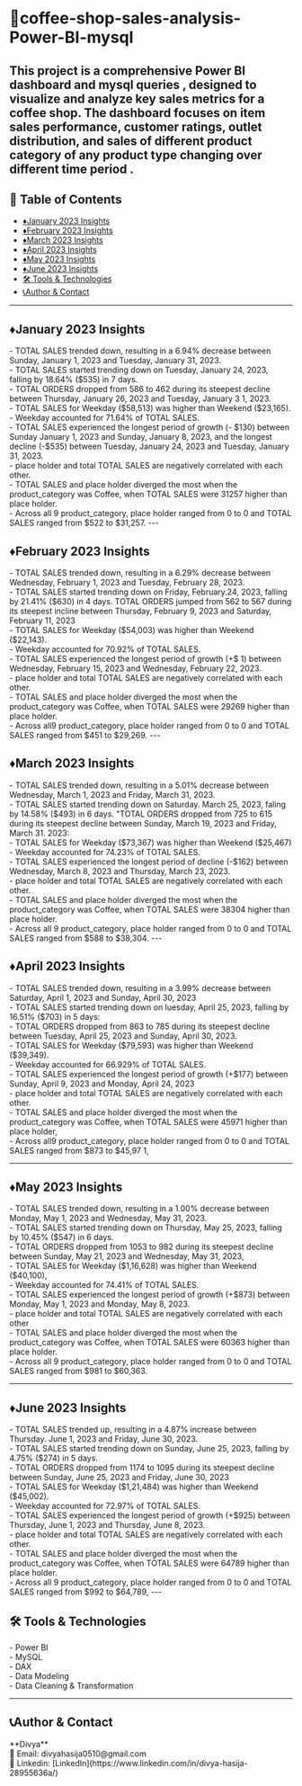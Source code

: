 # 🧾coffee-shop-sales-analysis-Power-BI-mysql
This project is a comprehensive Power BI dashboard and mysql queries , designed to visualize and analyze key sales metrics for a coffee shop. The dashboard focuses on item sales performance, customer ratings, outlet distribution, and sales of different product category of any product type changing over different time period .
---

## 📌 Table of Contents
- <a href="#January-Insights">♦️January 2023 Insights</a>
- <a href="#February-2023-Insights">♦️February 2023 Insights</a>
- <a href="#March-2023-Insights"> ♦️March 2023 Insights</a>
- <a href="#April-2023-Insights">♦️April 2023 Insights</a>
- <a href="#May-2023-Insights">♦️May 2023 Insights</a>
- <a href="#June-2023-Insights">♦️June 2023 Insights</a>
- <a href="#Tools-Technologies">🛠️ Tools & Technologies</a>
- <a href="#author--contact">📞Author & Contact</a>
----

<h2><a class="anchor" id="January-Insights"></a>♦️January 2023 Insights</h2>
- TOTAL SALES trended down, resulting in a 6.94% decrease between Sunday, January 1, 2023 and Tuesday, January 31, 2023. <br>
- TOTAL SALES started trending down on Tuesday, January 24, 2023, falling by 18.64% ($535) in 7 days. <br>
- TOTAL ORDERS dropped from 586 to 462 during its steepest decline between Thursday, January 26, 2023 and Tuesday, January 3 1, 2023. <br>
- TOTAL SALES for Weekday ($58,513) was higher than Weekend ($23,165). <br>
- Weekday accounted for 71.64% of TOTAL SALES. <br>
- TOTAL SALES experienced the longest period of growth (- $130) between Sunday January 1, 2023 and Sunday, January 8, 2023, and the longest decline (-$535) between Tuesday, January 24, 2023 and Tuesday, January 31, 2023. <br>
- place holder and total TOTAL SALES are negatively correlated with each other. <br>
- TOTAL SALES and place holder diverged the most when the product_category was Coffee, when TOTAL SALES were 31257 higher than place holder. <br>
- Across all 9 product_category, place holder ranged from 0 to 0 and TOTAL SALES ranged from $522 to $31,257.
---

<h2><a class="anchor" id="February-2023-Insights"></a>♦️February 2023 Insights</h2>
- TOTAL SALES trended down, resulting in a 6.29% decrease between Wednesday, February 1, 2023 and Tuesday, February 28, 2023. <br>
- TOTAL SALES started trending down on Friday, February.24, 2023, falling by 21.41% ($630) in 4 days. 
TOTAL ORDERS jumped from 562 to 567 during its steepest incline between Thursday, February 9, 2023 and Saturday, February 11, 2023 <br>
- TOTAL SALES for Weekday ($54,003) was higher than Weekend ($22,143). <br>
- Weekday accounted for 70.92% of TOTAL SALES. <br>
- TOTAL SALES experienced the longest period of growth (+$ 1) between Wednesday, February 15, 2023 and Wednesday, February 22, 2023. <br>
- place holder and total TOTAL SALES are negatively correlated with each other. <br>
- TOTAL SALES and place holder diverged the most when the product_category was Coffee, when TOTAL SALES were 29269 higher than place holder. <br>
- Across all9 product_category, place holder ranged from 0 to 0 and TOTAL SALES ranged from $451 to $29,269.
---

<h2><a class="anchor" id="March-2023-Insights"></a>♦️March 2023 Insights</h2>
- TOTAL SALES trended down, resulting in a 5.01% decrease between Wednesday, March 1, 2023 and Friday, March 31, 2023. <br>
- TOTAL SALES started trending down on Saturday. March 25, 2023, faling by 14.58% ($493) in 6 days. "TOTAL ORDERS dropped from 725 to 615 during its steepest decline between Sunday, March 19, 2023 and Friday, March 31. 2023: <br>
- TOTAL SALES for Weekday ($73,367) was higher than Weekend ($25,467) <br>
- Weekday accounted for 74.23% of TOTAL SALES. <br>
- TOTAL SALES experienced the longest period of decline (-$162) between Wednesday, March 8, 2023 and Thursday, March 23, 2023. <br>
- place holder and total TOTAL SALES are negatively correlated with each other. <br>
- TOTAL SALES and place holder diverged the most when the product_category was Coffee, when TOTAL SALES were 38304 higher than place holder. <br>
- Across all 9 product_category, place holder ranged from 0 to 0 and TOTAL SALES ranged from $588 to $38,304.
---

<h2><a class="anchor" id="April-2023-Insights"></a>♦️April 2023 Insights</h2>
- TOTAL SALES trended down, resulting in a 3.99% decrease between Saturday, April 1, 2023 and Sunday, April 30, 2023 <br>
- TOTAL SALES started trending down on Iuesday, April 25, 2023, falling by 16.51% ($703) in 5 days: <br>
- TOTAL ORDERS dropped from 863 to 785 during its steepest decline between Tuesday, April 25, 2023 and Sunday, April 30, 2023. <br>
- TOTAL SALES for Weekday ($79,593) was higher than Weekend ($39,349). <br>
- Weekday accounted for 66.929% of TOTAL SALES. <br>
- TOTAL SALES experienced the longest period of growth (+$177) between Sunday, April 9, 2023 and Monday, April 24, 2023 <br>
- place holder and total TOTAL SALES are negatively correlated with each other. <br>
- TOTAL SALES and place holder diverged the most when the product_category was Coffee, when TOTAL SALES were 45971 higher than place holder, <br>
- Across all9 product_category, place holder ranged from 0 to 0 and TOTAL SALES ranged from $873 to $45,97 1,

---

<h2><a class="anchor" id="May-2023-Insights"></a>♦️May 2023 Insights</h2>
- TOTAL SALES trended down, resulting in a 1.00% decrease between Monday, May 1, 2023 and Wednesday, May 31, 2023. <br>
- TOTAL SALES started trending down on Thursday, May 25, 2023, falling by 10.45% ($547) in 6 days. <br>
- TOTAL ORDERS dropped from 1053 to 982 during its steepest decline between Sunday, May 21, 2023 and Wednesday, May 31, 2023, <br>
- TOTAL SALES for Weekday ($1,16,628) was higher than Weekend ($40,100), <br>
- Weekday accounted for 74.41% of TOTAL SALES. <br>
- TOTAL SALES experienced the longest period of growth (+$873) between Monday, May 1, 2023 and Monday, May 8, 2023. <br>
- place holder and total TOTAL SALES are negatively correlated with each other <br>
- TOTAL SALES and place holder diverged the most when the product_category was Coffee, when TOTAL SALES were 60363 higher than place holder. <br>
- Across all 9 product_category, place holder ranged from 0 to 0 and TOTAL SALES ranged from $981 to $60,363.

---

<h2><a class="anchor" id="June-2023-Insights"></a>♦️June 2023 Insights</h2>
- TOTAL SALES trended up, resulting in a 4.87% increase between Thursday. June 1, 2023 and Friday, June 30, 2023. <br>
- TOTAL SALES started trending down on Sunday, June 25, 2023, falling by 4.75% ($274) in 5 days. <br>
- TOTAL ORDERS dropped from 1174 to 1095 during its steepest decline between Sunday, June 25, 2023 and Friday, June 30, 2023 <br>
- TOTAL SALES for Weekday ($1,21,484) was higher than Weekend ($45,002). <br>
- Weekday accounted for 72.97% of TOTAL SALES. <br>
- TOTAL SALES experienced the longest period of growth (+$925) between Thursday, June 1, 2023 and Thursday, June 8, 2023. <br>
- place holder and total TOTAL SALES are negatively correlated with each other. <br>
- TOTAL SALES and place holder diverged the most when the product_category was Coffee, when TOTAL SALES were 64789 higher than place holder. <br>
- Across all 9 product_category, place holder ranged from 0 to 0 and TOTAL SALES ranged from $992 to $64,789,
---

<h2><a class="anchor" id="Tools-Technologies"></a>🛠️ Tools & Technologies</h2>
- Power BI<br>
- MySQL <br>
- DAX<br>
- Data Modeling<br>
- Data Cleaning & Transformation

---
<h2><a class="anchor" id="author--contact"></a>📞Author & Contact</h2>
**Divya**   <br> 
📧 Email: divyahasija0510@gmail.com  <br>
🔗 Linkedin: [LinkedIn](https://www.linkedin.com/in/divya-hasija-28955636a/)
